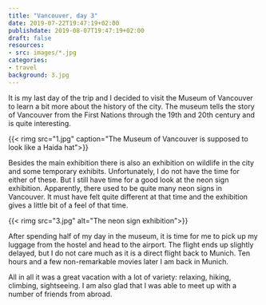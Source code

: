 ```yaml
---
title: "Vancouver, day 3"
date: 2019-07-22T19:47:19+02:00
publishdate: 2019-08-07T19:47:19+02:00
draft: false
resources:
- src: images/*.jpg
categories:
- travel
background: 3.jpg
---
```


It is my last day of the trip and I decided to visit the Museum of Vancouver to
learn a bit more about the history of the city. The museum tells the story of
Vancouver from the First Nations through the 19th and 20th century and is quite
interesting.

{{< rimg src="1.jpg" caption="The Museum of Vancouver is supposed to look like a Haida hat">}}

Besides the main exhibition there is also an exhibition on wildlife in the city
and some temporary exhibits. Unfortunately, I do not have the time for either of
these. But I still have time for a good look at the neon sign exhibition.
Apparently, there used to be quite many neon signs in Vancouver. It must have
felt quite different at that time and the exhibition gives a little bit of
a feel of that time.

{{< rimg src="3.jpg" alt="The neon sign exhibition">}}

After spending half of my day in the museum, it is time for me to pick up my
luggage from the hostel and head to the airport. The flight ends up slightly
delayed, but I do not care much as it is a direct flight back to Munich. Ten
hours and a few non-remarkable movies later I am back in Munich.

All in all it was a great vacation with a lot of variety: relaxing, hiking,
climbing, sightseeing. I am also glad that I was able to meet up with a number
of friends from abroad.
